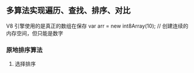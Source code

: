 ## 多算法实现遍历、查找、排序、对比
V8 引擎使用的是真正的数组在保存
var arr = new int8Array(10);  // 创建连续的内存空间，但只能是数字
### 原地排序算法
1. 选择排序

